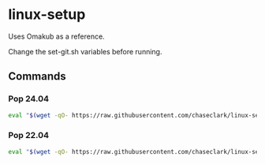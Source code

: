 # linux-setup

Uses Omakub as a reference.

Change the set-git.sh variables before running.

## Commands

### Pop 24.04

```sh
eval "$(wget -qO- https://raw.githubusercontent.com/chaseclark/linux-setup/pop24-04/boot.sh)"
```

### Pop 22.04

```sh
eval "$(wget -qO- https://raw.githubusercontent.com/chaseclark/linux-setup/pop22-04/boot.sh)"
```
